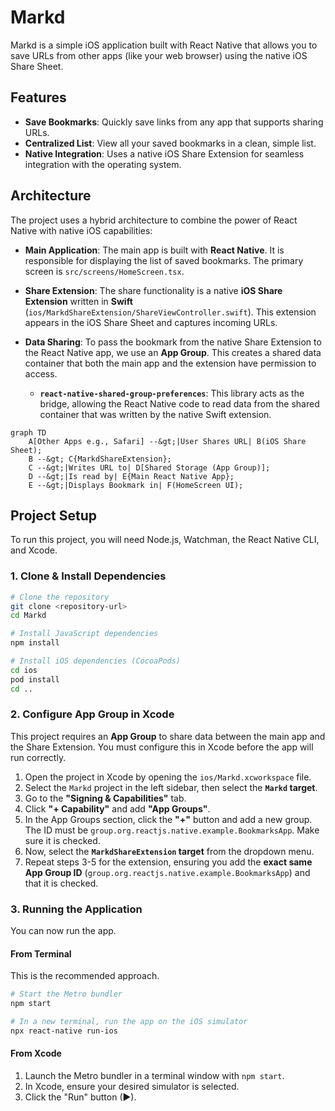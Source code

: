 # Markd

Markd is a simple iOS application built with React Native that allows you to save URLs from other apps (like your web browser) using the native iOS Share Sheet.

## Features

- **Save Bookmarks**: Quickly save links from any app that supports sharing URLs.
- **Centralized List**: View all your saved bookmarks in a clean, simple list.
- **Native Integration**: Uses a native iOS Share Extension for seamless integration with the operating system.

## Architecture

The project uses a hybrid architecture to combine the power of React Native with native iOS capabilities:

- **Main Application**: The main app is built with **React Native**. It is responsible for displaying the list of saved bookmarks. The primary screen is `src/screens/HomeScreen.tsx`.

- **Share Extension**: The share functionality is a native **iOS Share Extension** written in **Swift** (`ios/MarkdShareExtension/ShareViewController.swift`). This extension appears in the iOS Share Sheet and captures incoming URLs.

- **Data Sharing**: To pass the bookmark from the native Share Extension to the React Native app, we use an **App Group**. This creates a shared data container that both the main app and the extension have permission to access.
  - **`react-native-shared-group-preferences`**: This library acts as the bridge, allowing the React Native code to read data from the shared container that was written by the native Swift extension.

```mermaid
graph TD
    A[Other Apps e.g., Safari] --&gt;|User Shares URL| B(iOS Share Sheet);
    B --&gt; C{MarkdShareExtension};
    C --&gt;|Writes URL to| D[Shared Storage (App Group)];
    D --&gt;|Is read by| E{Main React Native App};
    E --&gt;|Displays Bookmark in| F(HomeScreen UI);
```

## Project Setup

To run this project, you will need Node.js, Watchman, the React Native CLI, and Xcode.

### 1. Clone & Install Dependencies

```bash
# Clone the repository
git clone <repository-url>
cd Markd

# Install JavaScript dependencies
npm install

# Install iOS dependencies (CocoaPods)
cd ios
pod install
cd ..
```

### 2. Configure App Group in Xcode

This project requires an **App Group** to share data between the main app and the Share Extension. You must configure this in Xcode before the app will run correctly.

1.  Open the project in Xcode by opening the `ios/Markd.xcworkspace` file.
2.  Select the `Markd` project in the left sidebar, then select the **`Markd` target**.
3.  Go to the **"Signing & Capabilities"** tab.
4.  Click **"+ Capability"** and add **"App Groups"**.
5.  In the App Groups section, click the **"+"** button and add a new group. The ID must be `group.org.reactjs.native.example.BookmarksApp`. Make sure it is checked.
6.  Now, select the **`MarkdShareExtension` target** from the dropdown menu.
7.  Repeat steps 3-5 for the extension, ensuring you add the **exact same App Group ID** (`group.org.reactjs.native.example.BookmarksApp`) and that it is checked.

### 3. Running the Application

You can now run the app.

#### From Terminal
This is the recommended approach.

```bash
# Start the Metro bundler
npm start

# In a new terminal, run the app on the iOS simulator
npx react-native run-ios
```

#### From Xcode
1.  Launch the Metro bundler in a terminal window with `npm start`.
2.  In Xcode, ensure your desired simulator is selected.
3.  Click the "Run" button (▶).
